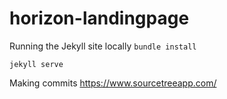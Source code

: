 # horizon-landingpage

Running the Jekyll site locally
`bundle install`

`jekyll serve`

Making commits
https://www.sourcetreeapp.com/
